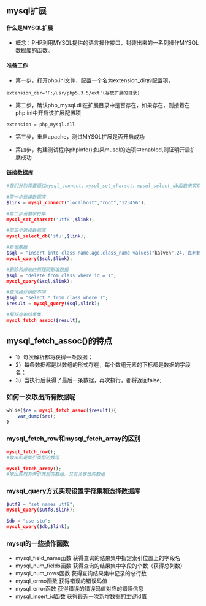 ## mysql扩展
#### 什么是MYSQL扩展
* 概念：PHP利用MYSQL提供的语言操作接口，封装出来的一系列操作MYSQL数据库的函数。

#### 准备工作
* 第一步，打开php.ini文件，配置一个名为extension_dir的配置项，

```
extension_dir='F:/usr/php5.3.5/ext'(存放扩展的目录)
```

* 第二步，确认php_mysql.dll在扩展目录中是否存在，如果存在，则接着在php.ini中开启该扩展配置项

```
extension = php_mysql.dll
```

* 第三步，重启apache，测试MYSQL扩展是否开启成功

* 第四步，构建测试程序phpinfo();如果musql的选项中enabled,则证明开启扩展成功

#### 链接数据库
```php
#我们分别需要通过mysql_connect、mysql_set_charset、mysql_select_db函数来实现。

#第一步连接数据库
$link = mysql_connect("localhost","root","123456");

#第二步设置字符集
mysql_set_charset('utf8',$link);

#第三步选择数据库
mysql_select_db('stu',$link);

#新增数据
$sql = "insert into class name,age,class_name values("kalven",24,'嘉利智联')";
mysql_query($sql,$link);

#删除和修改的原理同新增数据
$sql = "delete from class where id = 1";
mysql_query($sql,$link);

#查询操作稍微不同
$sql = "select * from class where 1";
$result = mysql_query($sql,$link);

#解析查询结果集
mysql_fetch_assoc($result);
```
## mysql_fetch_assoc()的特点
* 1）每次解析都将获得一条数据；
* 2）每条数据都是以数组的形式存在，每个数组元素的下标都是数据的字段名；
* 3）当执行后获得了最后一条数据，再次执行，都将返回false;


### 如何一次取出所有数据呢
```php
whlie($re = mysql_fetch_assoc($result)){
	var_dump($re);
}
```

### mysql_fetch_row和mysql_fetch_array的区别
```php
mysql_fetch_row();
#取出的是索引类型的数组

mysql_fetch_array();
#取出的既有索引类型的数组，又有关联性的数组
```

### mysql_query方式实现设置字符集和选择数据库
```php
$utf8 = "set names utf8";
mysql_query($utf8,$link);

$db = "use stu";
mysql_query($db,$link);
```

### mysql的一些操作函数
* mysql_field_name函数  获得查询的结果集中指定索引位置上的字段名
* mysql_num_fields函数  获得查询的结果集中字段的个数（获得总列数）
* mysql_num_rows函数  获得查询结果集中记录的总行数
* mysql_errno函数  获得错误的错误码值
* mysql_error函数  获得错误的错误码值对应的错误信息
* mysql_insert_id函数  获得最近一次新增数据的主键id值


